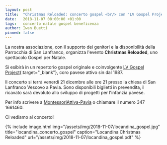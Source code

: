 ```yaml
---
layout: post
title:  "Christmas Reloaded: concerto gospel <br/> con 'LV Gospel Project'"
date:   2018-11-07 08:00:00 +01:00
tags:   concerto natale gospel beneficenza
author: Iwan Buetti
pinned: false
---
```


La nostra associazione, con il supporto dei genitori e la disponibilità della Parrocchia di San Lanfranco, organizza l'evento **Christmas Reloaded**, uno spettacolo Gospel per Natale.

Si esibirà in un repertorio gospel originale e coinvolgente [LV Gospel Project](http://www.lvgospelproject.it){:target="_blank"}, coro pavese attivo sin dal 1987.

Il concerto si terrà venerdì 21 dicembre alle ore 21
presso la chiesa di San Lanfranco Vescovo a Pavia.
Sono disponibili biglietti in prevendita, il ricavato sarà devoluto allo sviluppo di progetti per l'infanzia pavese.


Per info scrivere a [MontessoriAttiva-Pavia](mailto:info@montessoriattiva-pavia.it) o chiamare il numero 347 1661460.

Ci vediamo al concerto!


{% include image.html img="/assets/img/2018-11-07/locandina_gospel.jpg" title="locandina_concerto_gospel" caption="Locandina Christmas Reloaded" url="/assets/img/2018-11-07/locandina_gospel.pdf" %}
